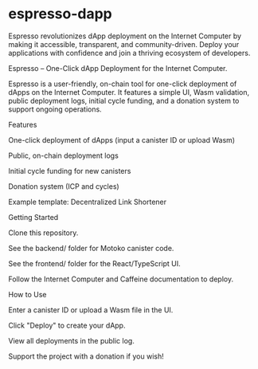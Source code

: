 # espresso-dapp
Espresso revolutionizes dApp deployment on the Internet Computer by making it accessible, transparent, and community-driven. Deploy your applications with confidence and join a thriving ecosystem of developers.

Espresso – One-Click dApp Deployment for the Internet Computer.

Espresso is a user-friendly, on-chain tool for one-click deployment of dApps on the Internet Computer. It features a simple UI, Wasm validation, public deployment logs, initial cycle funding, and a donation system to support ongoing operations.

Features

One-click deployment of dApps (input a canister ID or upload Wasm)

Public, on-chain deployment logs

Initial cycle funding for new canisters

Donation system (ICP and cycles)

Example template: Decentralized Link Shortener

Getting Started

Clone this repository.

See the backend/ folder for Motoko canister code.

See the frontend/ folder for the React/TypeScript UI.

Follow the Internet Computer and Caffeine documentation to deploy.

How to Use

Enter a canister ID or upload a Wasm file in the UI.

Click "Deploy" to create your dApp.

View all deployments in the public log.

Support the project with a donation if you wish!
